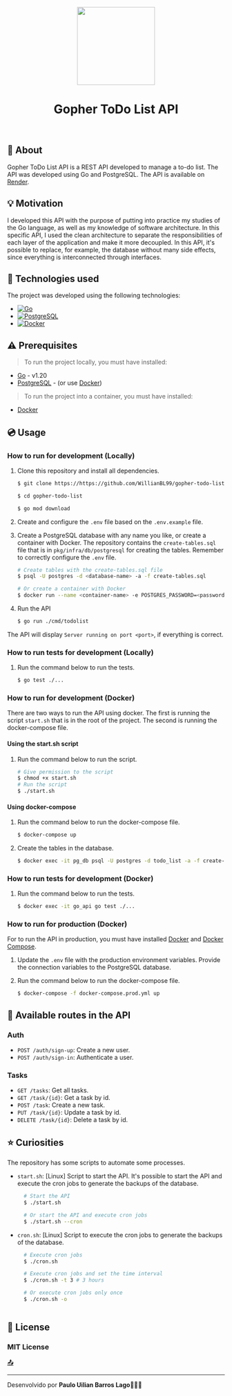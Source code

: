 <p align="center">
  <a href="https://github.com/WillianBL99/repo-provas">
    <img src="https://github.com/WillianBL99/gopher-todo_list/assets/65803142/fc32a68b-929e-4849-8f66-d5d875f5456f" width="180" >
  </a>

  <h1 align="center">
    Gopher ToDo List API
  </h3>
</p>
</br>

## :page_facing_up: About

Gopher ToDo List API is a REST API developed to manage a to-do list. The API was developed using Go and PostgreSQL. The API is available on [Render](https://gopher-todolist.onrender.com/).

## :bulb: Motivation

I developed this API with the purpose of putting into practice my studies of the Go language, as well as my knowledge of software architecture. In this specific API, I used the clean architecture to separate the responsibilities of each layer of the application and make it more decoupled. In this API, it's possible to replace, for example, the database without many side effects, since everything is interconnected through interfaces.

## :rocket: Technologies used
The project was developed using the following technologies:

- [<img src="https://img.shields.io/badge/Go-00ADD8?style=for-the-badge&logo=go&logoColor=white" alt="Go" />](https://golang.org/)
- [<img src="https://img.shields.io/badge/PostgreSQL-4169E1?style=for-the-badge&logo=postgresql&logoColor=white" alt="PostgreSQL" />](https://www.postgresql.org/)
- [<img src="https://img.shields.io/badge/Docker-2496ED?style=for-the-badge&logo=docker&logoColor=white" alt="Docker" />](https://www.docker.com/)

## :warning: Prerequisites
>To run the project locally, you must have installed:
- [Go](https://golang.org/) - v1.20
- [PostgreSQL](https://www.postgresql.org/) - (or use [Docker](https://www.docker.com/))

>To run the project into a container, you must have installed:
- [Docker](https://www.docker.com/)

## :cd: Usage
### How to run for development (Locally)

1. Clone this repository and install all dependencies.

    ```bash
    $ git clone https://https://github.com/WillianBL99/gopher-todo-list.git

    $ cd gopher-todo-list

    $ go mod download
    ```

2. Create and configure the `.env` file based on the `.env.example` file.

3. Create a PostgreSQL database with any name you like, or create a container with Docker. The repository contains the `create-tables.sql` file that is in `pkg/infra/db/postgresql` for creating the tables. Remember to correctly configure the `.env` file.

    ```bash
    # Create tables with the create-tables.sql file
    $ psql -U postgres -d <database-name> -a -f create-tables.sql
    
    # Or create a container with Docker
    $ docker run --name <container-name> -e POSTGRES_PASSWORD=<password> -p 5432:5432 -d postgres
    ```

4. Run the API

    ```bash
    $ go run ./cmd/todolist
    ```

The API will display `Server running on port <port>`, if everything is correct.

### How to run tests for development (Locally)

1. Run the command below to run the tests.

    ```bash
    $ go test ./...
    ```

### How to run for development (Docker)

There are two ways to run the API using docker. The first is running the script `start.sh` that is in the root of the project. The second is running the docker-compose file.

#### Using the start.sh script
1. Run the command below to run the script.

    ```bash
    # Give permission to the script
    $ chmod +x start.sh
    # Run the script
    $ ./start.sh
    ```

#### Using docker-compose
1. Run the command below to run the docker-compose file.

    ```bash
    $ docker-compose up
    ```
2. Create the tables in the database.

    ```bash
    $ docker exec -it pg_db psql -U postgres -d todo_list -a -f create-tables.sql
    ```

### How to run tests for development (Docker)
1. Run the command below to run the tests.

    ```bash
    $ docker exec -it go_api go test ./...
    ```

### How to run for production (Docker)
For to run the API in production, you must have installed [Docker](https://www.docker.com/) and [Docker Compose](https://docs.docker.com/compose/).
1. Update the `.env` file with the production environment variables. Provide the connection variables to the PostgreSQL database.
2. Run the command below to run the docker-compose file.

    ```bash
    $ docker-compose -f docker-compose.prod.yml up
    ```

## :twisted_rightwards_arrows: Available routes in the API

### Auth
- `POST /auth/sign-up`: Create a new user.
- `POST /auth/sign-in`: Authenticate a user.

### Tasks
- `GET /tasks`: Get all tasks.
- `GET /task/{id}`: Get a task by id.
- `POST /task`: Create a new task.
- `PUT /task/{id}`: Update a task by id.
- `DELETE /task/{id}`: Delete a task by id.

## :star: Curiosities

The repository has some scripts to automate some processes.
- `start.sh`: [Linux] Script to start the API. It's possible to start the API and execute the cron jobs to generate the backups of the database.
  
  ```bash
    # Start the API
    $ ./start.sh

    # Or start the API and execute cron jobs
    $ ./start.sh --cron
    ```
- `cron.sh`: [Linux] Script to execute the cron jobs to generate the backups of the database.
  
  ```bash
    # Execute cron jobs
    $ ./cron.sh

    # Execute cron jobs and set the time interval
    $ ./cron.sh -t 3 # 3 hours

    # Or execute cron jobs only once
    $ ./cron.sh -o
    
## :page_facing_up: License

### MIT License

[:outbox_tray:](#----repoprovas--)

---
Desenvolvido por **Paulo Uilian Barros Lago**🧑🏻‍💻
